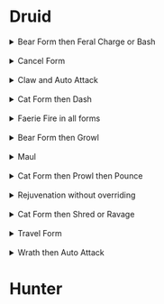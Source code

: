 # Druid
<details>
 <summary>Bear Form then Feral Charge or Bash</summary>
 
````js
/run c,t=CastSpellByName,"target"if nil then CastSpellByName("Bash")end;_,_,a=GetShapeshiftFormInfo(1)RunMacro("aa")if not a then CastShapeshiftForm(1)end;if CheckInteractDistance(t,3)and(not PlayerFrame.inCombat)then c"Bash"else c"Feral Charge"end
````
</details>
&nbsp;
<details>
 <summary>Cancel Form</summary>
 
````js
/run if buffed("Prowl",'player')then CastSpellByName("Prowl")else for i=1,GetNumShapeshiftForms() do _,_,a=GetShapeshiftFormInfo(i) if a~=nil then CastShapeshiftForm(i)break end;end;end
````
</details>
&nbsp;
<details>
 <summary>Claw and Auto Attack</summary>
 
````js
/run RunMacro("aa") CastSpellByName("Claw")
````
</details>
&nbsp;
<details>
 <summary>Cat Form then Dash</summary>
 
````js
/run c=CastSpellByName;if nil then c("Dash")end;_,_,a=GetShapeshiftFormInfo(3)if not a then CastShapeshiftForm(3)else c"Dash"end
````
</details>
&nbsp;
<details>
 <summary>Faerie Fire in all forms</summary>
 
````js
/run i,m,c,u=1,0,CastSpellByName,UnitBuff if nil then c("Faerie Fire")end;while(u("player",i)~=nil)do if(strfind(u("player",i),"Form")~=nil)then m=1 end;i=i+1 end if m==1 then c("Faerie Fire (Feral)")else c("Faerie Fire")end
````
</details>
&nbsp;
<details>
 <summary>Bear Form then Growl</summary>
 
````js
/run c=CastSpellByName;if nil then c("Growl")end _,_,a=GetShapeshiftFormInfo(1)RunMacro("aa")if not a then CastShapeshiftForm(1)else c"Growl"end
````
</details>
&nbsp;
<details>
 <summary>Maul</summary>
 
````js

`/run RunMacro("aa") CastSpellByName("Maul")`
````
</details>
&nbsp;
<details>
 <summary>Cat Form then Prowl then Pounce</summary>
 
````js
/run if nil then CastSpellByName("Prowl")end;ClearTarget();TargetNearestEnemy();c,t=CastSpellByName,"target" _,_,a=GetShapeshiftFormInfo(3)if not a then CastShapeshiftForm(3)end;if a and buffed("Prowl",'player')then c"Pounce";else c"Prowl"end
````
</details>
&nbsp;
<details>
 <summary>Rejuvenation without overriding</summary>
 
````js

/run r="Rejuvenation" if nil then CastSpellByName("Rejuvenation") end if UnitExists("target") and UnitIsFriend("target","player") then if not buffed(r,'target') then CastSpellByName(r) end return end if not buffed(r, 'player') then cast(r,1) end
````
</details>
&nbsp;
<details>
 <summary>Cat Form then Shred or Ravage</summary>
 
````js
/run c,t=CastSpellByName,"target" if nil then c("Shred")end; _,_,a=GetShapeshiftFormInfo(3)if not a then CastShapeshiftForm(3)end;if a and buffed("Prowl",'player')then ClearTarget();TargetNearestEnemy();c"Shred";else RunMacro("aa");c"Shred"end
````
</details>
&nbsp;
<details>
 <summary>Travel Form</summary>
 
````js
/script if not buffed("Travel Form", 'player') then cast("Travel Form(Shapeshift)")end;
/script if not buffed("Aquatic Form", 'player') then cast("Aquatic Form(Shapeshift)")end;
/script UIErrorsFrame:Clear()
````
</details>
&nbsp;
<details>
 <summary>Wrath then Auto Attack</summary>
 
````js
/run RunMacro("aa") CastSpellByName("Wrath")
````
</details>

# Hunter
